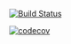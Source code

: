 
[![Build Status](https://travis-ci.com/EmptyFiles3/CCDU-Career-Events-Tracking-and-Placements..svg?branch=master)](https://travis-ci.com/EmptyFiles3/CCDU-Career-Events-Tracking-and-Placements.)

[![codecov](https://codecov.io/gh/EmptyFiles3/CCDU-Career-Events-Tracking-and-Placements./branch/master/graph/badge.svg)](https://codecov.io/gh/EmptyFiles3/CCDU-Career-Events-Tracking-and-Placements.)

